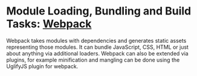 # Module Loading, Bundling and Build Tasks: [Webpack](http://webpack.github.io/docs/what-is-webpack.html)

Webpack takes modules with dependencies and generates static assets representing those modules. It can bundle JavaScript, CSS, HTML or just about anything via additional loaders. Webpack can also be extended via plugins, for example minification and mangling can be done using the UglifyJS plugin for webpack.

